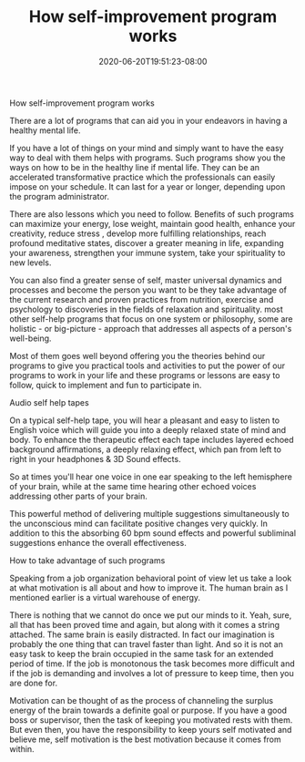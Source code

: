 ﻿---
title: "How self-improvement program works"
date: 2020-06-20T19:51:23-08:00
description: "25-ARTICLES Tips for Web Success"
featured_image: "/images/25-ARTICLES.jpg"
tags: ["25 ARTICLES"]
---

How self-improvement program works 


There are a lot of programs that can aid you in your endeavors in having a healthy mental life. 

If you have a lot of things on your mind and simply want to have the easy way to deal with them helps with programs. Such programs show you the ways on how to be in the healthy line if mental life. They can be an accelerated transformative practice which the professionals can easily impose on your schedule. It can last for a year or longer, depending upon the program administrator. 

There are also lessons which you need to follow. Benefits of such programs can maximize your energy, lose weight, maintain good health, enhance your creativity, reduce stress , develop more fulfilling relationships, reach profound meditative states, discover a greater meaning in life, expanding your awareness, strengthen your immune system, take your spirituality to new levels.

You can also find a greater sense of self, master universal dynamics and processes and become the person you want to be they take advantage of the current research and proven practices from nutrition, exercise and psychology to discoveries in the fields of relaxation and spirituality. most other self-help programs that focus on one system or philosophy, some are holistic - or big-picture - approach that addresses all aspects of a person's well-being. 

Most of them goes well beyond offering you the theories behind our programs to give you practical tools and activities to put the power of our programs to work in your life and these programs or lessons are easy to follow, quick to implement and fun to participate in.

Audio self help tapes

On a typical self-help tape, you will hear a pleasant and easy to listen to English voice which will guide you into a deeply relaxed state of mind and body. To enhance the therapeutic effect each tape includes layered echoed background affirmations, a deeply relaxing effect, which pan from left to right in your headphones & 3D Sound effects.  

So at times you'll hear one voice in one ear speaking to the left hemisphere of your brain, while at the same time hearing other echoed voices addressing other parts of your brain.  

This powerful method of delivering multiple suggestions simultaneously to the unconscious mind can facilitate positive changes very quickly. In addition to this the absorbing 60 bpm sound effects and powerful subliminal suggestions enhance the overall effectiveness. 

How to take advantage of such programs

Speaking from a job organization behavioral point of view let us take a look at what motivation is all about and how to improve it. The human brain as I mentioned earlier is a virtual warehouse of energy. 

There is nothing that we cannot do once we put our minds to it. Yeah, sure, all that has been proved time and again, but along with it comes a string attached. The same brain is easily distracted. In fact our imagination is probably the one thing that can travel faster than light. And so it is not an easy task to keep the brain occupied in the same task for an extended period of time. If the job is monotonous the task becomes more difficult and if the job is demanding and involves a lot of pressure to keep time, then you are done for. 

Motivation can be thought of as the process of channeling the surplus energy of the brain towards a definite goal or purpose. If you have a good boss or supervisor, then the task of keeping you motivated rests with them. But even then, you have the responsibility to keep yours self motivated and believe me, self motivation is the best motivation because it comes from within. 


